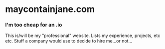 # maycontainjane.com
### I'm too cheap for an .io

This is/will be my "professional" website. Lists my experience, projects, etc etc. Stuff a company would use to decide to hire me...or not...
